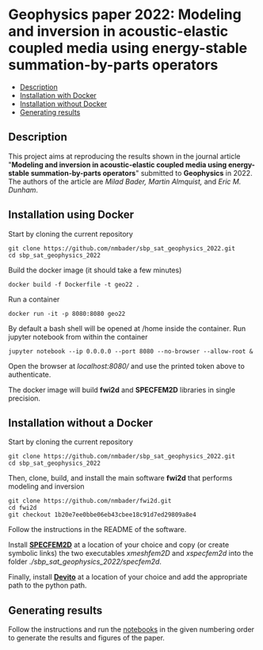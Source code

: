 # Geophysics paper 2022: Modeling and inversion in acoustic-elastic coupled media using energy-stable summation-by-parts operators

- [Description](#Description)
- [Installation with Docker](#Installation-using-Docker)
- [Installation without Docker](#Installation-without-a-Docker)
- [Generating results](#Generating-results)

## Description

This project aims at reproducing the results shown in the journal article "**Modeling and inversion in acoustic-elastic coupled media using energy-stable summation-by-parts operators**" submitted to **Geophysics** in 2022. The authors of the article are *Milad Bader, Martin Almquist,* and *Eric M. Dunham*.

## Installation using Docker

Start by cloning the current repository
```
git clone https://github.com/nmbader/sbp_sat_geophysics_2022.git
cd sbp_sat_geophysics_2022
```

Build the docker image (it should take a few minutes)
```
docker build -f Dockerfile -t geo22 .
```

Run a container
```
docker run -it -p 8080:8080 geo22
```

By default a bash shell will be opened at /home inside the container.
Run jupyter notebook from within the container
```
jupyter notebook --ip 0.0.0.0 --port 8080 --no-browser --allow-root &
```

Open the browser at *localhost:8080/​* and use the printed token above to authenticate.

The docker image will build **fwi2d** and **SPECFEM2D** libraries in single precision.

## Installation without a Docker

Start by cloning the current repository
```
git clone https://github.com/nmbader/sbp_sat_geophysics_2022.git
cd sbp_sat_geophysics_2022
```

Then, clone, build, and install the main software **fwi2d** that performs modeling and inversion
```
git clone https://github.com/nmbader/fwi2d.git
cd fwi2d
git checkout 1b20e7ee0bbe06eb43cbee18c91d7ed29809a8e4
```
Follow the instructions in the README of the software.

Install [**SPECFEM2D**](https://github.com/geodynamics/specfem2d) at a location of your choice and copy (or create symbolic links) the two executables *xmeshfem2D* and *xspecfem2d*  into the folder *./sbp_sat_geophysics_2022/specfem2d*.

Finally, install [**Devito**](https://github.com/devitocodes/devito) at a location of your choice and add the appropriate path to the python path.

## Generating results

Follow the instructions and run the [notebooks](https://github.com/nmbader/sbp_sat_geophysics_2022/tree/master/notebooks) in the given numbering order to generate the results and figures of the paper.
